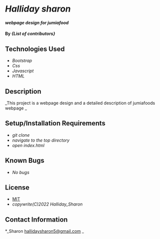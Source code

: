 # _Halliday sharon_

#### _webpage design for jumiafood_

#### By _**{List of contributors}**_

## Technologies Used

* _Bootstrap_
* _Css_
* _Javascript_
* _HTML_

## Description

_This project is a webpage design and a detailed description of jumiafoods webpage _

## Setup/Installation Requirements

* _git clone_
* _navigate to the top directory_
* _open index.html_

## Known Bugs

* _No bugs_

## License

* [MIT](http://MIT.com/)
* _copywrite(C)2022 Halliday_Sharon_

## Contact Information

*_Sharon hallidaysharon5@gmail.com _